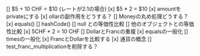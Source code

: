 [] $5 + 10 CHF = $10 (レートが2:1の場合)
[x] $5 * 2 = $10
[x] amountをprivateにする
[x] ollarの副作用をどうする？
[] Moneyの丸め処理どうする？
[x] equals()
[] hashCode()
[] null との等価性比較
[] 他のオブジェクトとの等価性比較
[x] 5CHF * 2 = 10 CHF
[] DollarとFrancの重複
[x] equalsの一般化
[] timesの一般化
[x] FrancとDollarを比較する
[x] 通貨の概念
[] test_franc_multiplicationを削除する？
